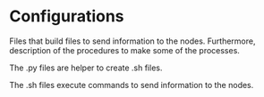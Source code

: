 
# Configurations

Files that build files to send information to the nodes. Furthermore, description of the procedures to make some of the processes. 

The .py files are helper to create .sh files.

The .sh files execute commands to send information to the nodes.